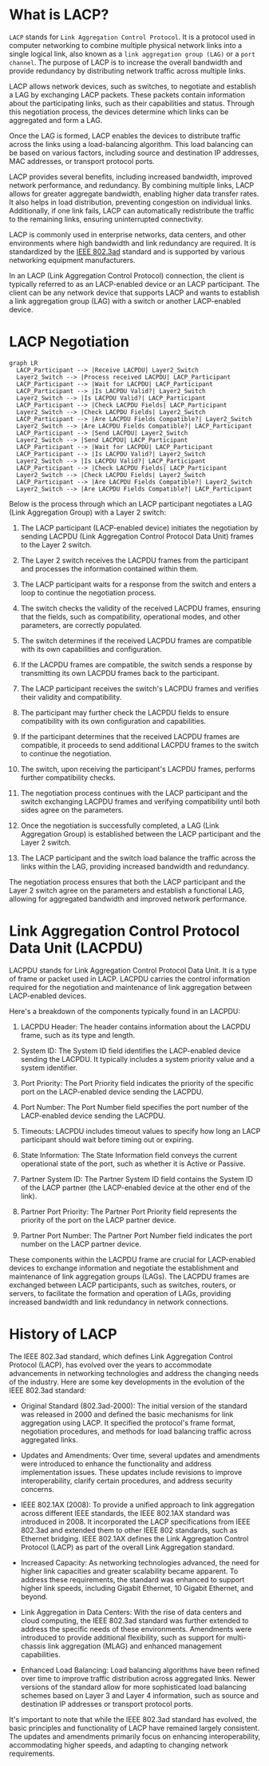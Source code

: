 # What is LACP?
`LACP` stands for `Link Aggregation Control Protocol`. It is a protocol used in computer networking to combine multiple physical network links into a single logical link, also known as a `link aggregation group (LAG)` or a `port channel`. The purpose of LACP is to increase the overall bandwidth and provide redundancy by distributing network traffic across multiple links.

LACP allows network devices, such as switches, to negotiate and establish a LAG by exchanging LACP packets. These packets contain information about the participating links, such as their capabilities and status. Through this negotiation process, the devices determine which links can be aggregated and form a LAG.

Once the LAG is formed, LACP enables the devices to distribute traffic across the links using a load-balancing algorithm. This load balancing can be based on various factors, including source and destination IP addresses, MAC addresses, or transport protocol ports.

LACP provides several benefits, including increased bandwidth, improved network performance, and redundancy. By combining multiple links, LACP allows for greater aggregate bandwidth, enabling higher data transfer rates. It also helps in load distribution, preventing congestion on individual links. Additionally, if one link fails, LACP can automatically redistribute the traffic to the remaining links, ensuring uninterrupted connectivity.

LACP is commonly used in enterprise networks, data centers, and other environments where high bandwidth and link redundancy are required. It is standardized by the [IEEE 802.3ad](https://www.ieee802.org/3/hssg/public/apr07/frazier_01_0407.pdf) standard and is supported by various networking equipment manufacturers.

In an LACP (Link Aggregation Control Protocol) connection, the client is typically referred to as an LACP-enabled device or an LACP participant. The client can be any network device that supports LACP and wants to establish a link aggregation group (LAG) with a switch or another LACP-enabled device.

# LACP Negotiation
```mermaid
graph LR
  LACP_Participant --> |Receive LACPDU| Layer2_Switch
  Layer2_Switch --> |Process received LACPDU| LACP_Participant
  LACP_Participant --> |Wait for LACPDU| LACP_Participant
  LACP_Participant --> |Is LACPDU Valid?| Layer2_Switch
  Layer2_Switch --> |Is LACPDU Valid?| LACP_Participant
  LACP_Participant --> |Check LACPDU Fields| LACP_Participant
  Layer2_Switch --> |Check LACPDU Fields| Layer2_Switch
  LACP_Participant --> |Are LACPDU Fields Compatible?| Layer2_Switch
  Layer2_Switch --> |Are LACPDU Fields Compatible?| LACP_Participant
  LACP_Participant --> |Send LACPDU| Layer2_Switch
  Layer2_Switch --> |Send LACPDU| LACP_Participant
  LACP_Participant --> |Wait for LACPDU| LACP_Participant
  LACP_Participant --> |Is LACPDU Valid?| Layer2_Switch
  Layer2_Switch --> |Is LACPDU Valid?| LACP_Participant
  LACP_Participant --> |Check LACPDU Fields| LACP_Participant
  Layer2_Switch --> |Check LACPDU Fields| Layer2_Switch
  LACP_Participant --> |Are LACPDU Fields Compatible?| Layer2_Switch
  Layer2_Switch --> |Are LACPDU Fields Compatible?| LACP_Participant
```
Below is the process through which an LACP participant negotiates a LAG (Link Aggregation Group) with a Layer 2 switch:

1. The LACP participant (LACP-enabled device) initiates the negotiation by sending LACPDU (Link Aggregation Control Protocol Data Unit) frames to the Layer 2 switch.

2. The Layer 2 switch receives the LACPDU frames from the participant and processes the information contained within them.

3. The LACP participant waits for a response from the switch and enters a loop to continue the negotiation process.

4. The switch checks the validity of the received LACPDU frames, ensuring that the fields, such as compatibility, operational modes, and other parameters, are correctly populated.

5. The switch determines if the received LACPDU frames are compatible with its own capabilities and configuration.

6. If the LACPDU frames are compatible, the switch sends a response by transmitting its own LACPDU frames back to the participant.

7. The LACP participant receives the switch's LACPDU frames and verifies their validity and compatibility.

8. The participant may further check the LACPDU fields to ensure compatibility with its own configuration and capabilities.

9. If the participant determines that the received LACPDU frames are compatible, it proceeds to send additional LACPDU frames to the switch to continue the negotiation.

10. The switch, upon receiving the participant's LACPDU frames, performs further compatibility checks.

11. The negotiation process continues with the LACP participant and the switch exchanging LACPDU frames and verifying compatibility until both sides agree on the parameters.

12. Once the negotiation is successfully completed, a LAG (Link Aggregation Group) is established between the LACP participant and the Layer 2 switch.

13. The LACP participant and the switch load balance the traffic across the links within the LAG, providing increased bandwidth and redundancy.

The negotiation process ensures that both the LACP participant and the Layer 2 switch agree on the parameters and establish a functional LAG, allowing for aggregated bandwidth and improved network performance.

# Link Aggregation Control Protocol Data Unit (LACPDU)
LACPDU stands for Link Aggregation Control Protocol Data Unit. It is a type of frame or packet used in LACP. LACPDU carries the control information required for the negotiation and maintenance of link aggregation between LACP-enabled devices.

Here's a breakdown of the components typically found in an LACPDU:

1. LACPDU Header: The header contains information about the LACPDU frame, such as its type and length.

2. System ID: The System ID field identifies the LACP-enabled device sending the LACPDU. It typically includes a system priority value and a system identifier.

3. Port Priority: The Port Priority field indicates the priority of the specific port on the LACP-enabled device sending the LACPDU.

4. Port Number: The Port Number field specifies the port number of the LACP-enabled device sending the LACPDU.

5. Timeouts: LACPDU includes timeout values to specify how long an LACP participant should wait before timing out or expiring.

6. State Information: The State Information field conveys the current operational state of the port, such as whether it is Active or Passive.

7. Partner System ID: The Partner System ID field contains the System ID of the LACP partner (the LACP-enabled device at the other end of the link).

8. Partner Port Priority: The Partner Port Priority field represents the priority of the port on the LACP partner device.

9. Partner Port Number: The Partner Port Number field indicates the port number on the LACP partner device.

These components within the LACPDU frame are crucial for LACP-enabled devices to exchange information and negotiate the establishment and maintenance of link aggregation groups (LAGs). The LACPDU frames are exchanged between LACP participants, such as switches, routers, or servers, to facilitate the formation and operation of LAGs, providing increased bandwidth and link redundancy in network connections.

# History of LACP
The IEEE 802.3ad standard, which defines Link Aggregation Control Protocol (LACP), has evolved over the years to accommodate advancements in networking technologies and address the changing needs of the industry. Here are some key developments in the evolution of the IEEE 802.3ad standard:

- Original Standard (802.3ad-2000): The initial version of the standard was released in 2000 and defined the basic mechanisms for link aggregation using LACP. It specified the protocol's frame format, negotiation procedures, and methods for load balancing traffic across aggregated links.

- Updates and Amendments: Over time, several updates and amendments were introduced to enhance the functionality and address implementation issues. These updates include revisions to improve interoperability, clarify certain procedures, and address security concerns.

- IEEE 802.1AX (2008): To provide a unified approach to link aggregation across different IEEE standards, the IEEE 802.1AX standard was introduced in 2008. It incorporated the LACP specifications from IEEE 802.3ad and extended them to other IEEE 802 standards, such as Ethernet bridging. IEEE 802.1AX defines the Link Aggregation Control Protocol (LACP) as part of the overall Link Aggregation standard.

- Increased Capacity: As networking technologies advanced, the need for higher link capacities and greater scalability became apparent. To address these requirements, the standard was enhanced to support higher link speeds, including Gigabit Ethernet, 10 Gigabit Ethernet, and beyond.

- Link Aggregation in Data Centers: With the rise of data centers and cloud computing, the IEEE 802.3ad standard was further extended to address the specific needs of these environments. Amendments were introduced to provide additional flexibility, such as support for multi-chassis link aggregation (MLAG) and enhanced management capabilities.

- Enhanced Load Balancing: Load balancing algorithms have been refined over time to improve traffic distribution across aggregated links. Newer versions of the standard allow for more sophisticated load balancing schemes based on Layer 3 and Layer 4 information, such as source and destination IP addresses or transport protocol ports.

It's important to note that while the IEEE 802.3ad standard has evolved, the basic principles and functionality of LACP have remained largely consistent. The updates and amendments primarily focus on enhancing interoperability, accommodating higher speeds, and adapting to changing network requirements.
